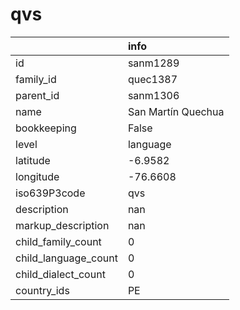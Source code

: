 # qvs
|                      | info               |
|:---------------------|:-------------------|
| id                   | sanm1289           |
| family_id            | quec1387           |
| parent_id            | sanm1306           |
| name                 | San Martín Quechua |
| bookkeeping          | False              |
| level                | language           |
| latitude             | -6.9582            |
| longitude            | -76.6608           |
| iso639P3code         | qvs                |
| description          | nan                |
| markup_description   | nan                |
| child_family_count   | 0                  |
| child_language_count | 0                  |
| child_dialect_count  | 0                  |
| country_ids          | PE                 |